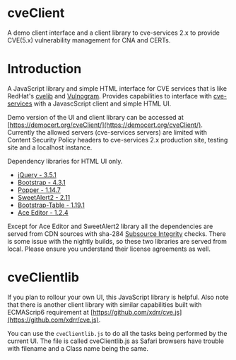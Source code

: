 # cveClient
A demo client interface and a client library to cve-services 2.x to provide CVE(5.x) vulnerability management for CNA and CERTs.


# Introduction
A JavaScript library and simple HTML interface for CVE services that is like RedHat's [cvelib](https://github.com/RedHatProductSecurity/cvelib) and [Vulnogram](https://github.com/Vulnogram/Vulnogram).  Provides capabilities to interface with [cve-services](https://github.com/CVEProject/cve-services) with a JavascScript client and simple HTML UI.

Demo version of the UI and client library can be accessed at [https://democert.org/cveClient/](https://democert.org/cveClient/).  Currently the allowed servers (cve-services servers) are limited with Content Security Policy headers to cve-services 2.x  production site, testing site and a localhost instance.

Dependency libraries for HTML UI only.
* [jQuery - 3.5.1](https://jquery.com/)
* [Bootstrap - 4.3.1](https://getbootstrap.com/)
* [Popper - 1.14.7](https://popper.js.org/)
* [SweetAlert2 - 2.11](https://sweetalert2.github.io/)
* [Bootstrap-Table - 1.19.1](https://bootstrap-table.com/)
* [Ace Editor - 1.2.4](https://ace.c9.io/)

Except for Ace Editor and SweetAlert2 library all the dependencies are served from CDN sources with sha-284 [Subsource Integrity](https://developer.mozilla.org/en-US/docs/Web/Security/Subresource_Integrity) checks. There is some issue with the nightly builds, so these two libraries are served from local.  Please ensure you understand their license agreements as well.

# cveClientlib
If you plan to rollour your own UI, this JavaScript library is helpful.  Also note that there is another client library with similar capabilities built with ECMAScrip6 requirement at [https://github.com/xdrr/cve.js](https://github.com/xdrr/cve.js).

You can use the `cveClientlib.js` to do all the tasks being performed by the current UI. The file is called cveClientlib.js as Safari browsers have trouble with filename and a Class name being the same. 




